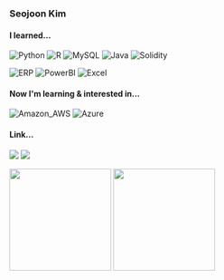 ### Seojoon Kim

#### I learned...
![Python](https://img.shields.io/badge/Python-FFD43B?style=for-the-badge&logo=python&logoColor=blue)
![R](https://img.shields.io/badge/R-276DC3?style=for-the-badge&logo=r&logoColor=white)
![MySQL](https://img.shields.io/badge/MySQL-00000F?style=for-the-badge&logo=mysql&logoColor=white)
![Java](https://img.shields.io/badge/Java-ED8B00?style=for-the-badge&logo=openjdk&logoColor=white)
![Solidity](https://img.shields.io/badge/Solidity-e6e6e6?style=for-the-badge&logo=solidity&logoColor=black)

![ERP](https://img.shields.io/badge/ERP-0FAAFF?style=for-the-badge&logo=sap&logoColor=white)
![PowerBI](https://img.shields.io/badge/PowerBI-F2C811?style=for-the-badge&logo=Power%20BI&logoColor=white)
![Excel](https://img.shields.io/badge/Microsoft_Excel-217346?style=for-the-badge&logo=microsoft-excel&logoColor=white)

#### Now I'm learning & interested in...

![Amazon_AWS](https://img.shields.io/badge/Amazon_AWS-FF9900?style=for-the-badge&logo=amazonaws&logoColor=white)
![Azure](https://img.shields.io/badge/microsoft%20azure-0089D6?style=for-the-badge&logo=microsoft-azure&logoColor=white)

#### Link...
<a href="https://velog.io/@selffish234"><img src = "https://img.shields.io/badge/Velog-11B48A?style=flat-square&logo=Velog&logoColor=white"/></a>
<a href="https://blog.naver.com/grupin"><img src = "https://img.shields.io/badge/NAVER-03C75A?style=flat-square&logo=NAVER&logoColor=FFFFFF"/></a>
<p>
<img height="180em" src = "https://github-readme-stats.vercel.app/api/top-langs/?username=selffish234&layout=compact">
<img height="180em" src = "https://github-readme-stats.vercel.app/api?username=selffish234&rank_icon=github">
</p>
